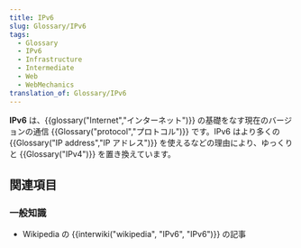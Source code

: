 ```yaml
---
title: IPv6
slug: Glossary/IPv6
tags:
  - Glossary
  - IPv6
  - Infrastructure
  - Intermediate
  - Web
  - WebMechanics
translation_of: Glossary/IPv6
---
```

**IPv6** は、{{glossary("Internet","インターネット")}} の基礎をなす現在のバージョンの通信 {{Glossary("protocol","プロトコル")}} です。IPv6 はより多くの {{Glossary("IP address","IP アドレス")}} を使えるなどの理由により、ゆっくりと {{Glossary("IPv4")}} を置き換えています。

## 関連項目

### 一般知識

- Wikipedia の {{interwiki("wikipedia", "IPv6", "IPv6")}} の記事

